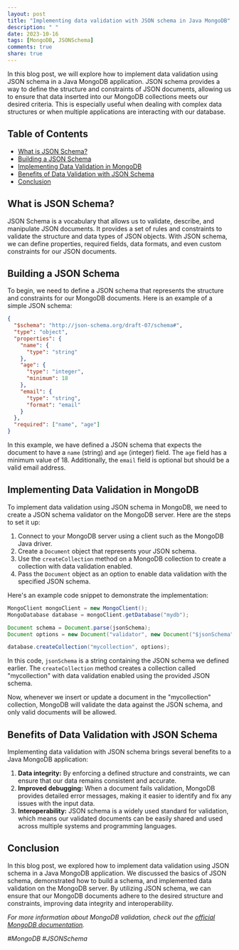 ```yaml
---
layout: post
title: "Implementing data validation with JSON schema in Java MongoDB"
description: " "
date: 2023-10-16
tags: [MongoDB, JSONSchema]
comments: true
share: true
---
```


In this blog post, we will explore how to implement data validation using JSON schema in a Java MongoDB application. JSON schema provides a way to define the structure and constraints of JSON documents, allowing us to ensure that data inserted into our MongoDB collections meets our desired criteria. This is especially useful when dealing with complex data structures or when multiple applications are interacting with our database.

## Table of Contents
- [What is JSON Schema?](#what-is-json-schema)
- [Building a JSON Schema](#building-a-json-schema)
- [Implementing Data Validation in MongoDB](#implementing-data-validation-in-mongodb)
- [Benefits of Data Validation with JSON Schema](#benefits-of-data-validation-with-json-schema)
- [Conclusion](#conclusion)

## What is JSON Schema?

JSON Schema is a vocabulary that allows us to validate, describe, and manipulate JSON documents. It provides a set of rules and constraints to validate the structure and data types of JSON objects. With JSON schema, we can define properties, required fields, data formats, and even custom constraints for our JSON documents.

## Building a JSON Schema

To begin, we need to define a JSON schema that represents the structure and constraints for our MongoDB documents. Here is an example of a simple JSON schema:

```json
{
  "$schema": "http://json-schema.org/draft-07/schema#",
  "type": "object",
  "properties": {
    "name": {
      "type": "string"
    },
    "age": {
      "type": "integer",
      "minimum": 18
    },
    "email": {
      "type": "string",
      "format": "email"
    }
  },
  "required": ["name", "age"]
}
```

In this example, we have defined a JSON schema that expects the document to have a `name` (string) and `age` (integer) field. The `age` field has a minimum value of 18. Additionally, the `email` field is optional but should be a valid email address.

## Implementing Data Validation in MongoDB

To implement data validation using JSON schema in MongoDB, we need to create a JSON schema validator on the MongoDB server. Here are the steps to set it up:

1. Connect to your MongoDB server using a client such as the MongoDB Java driver.
2. Create a `Document` object that represents your JSON schema.
3. Use the `createCollection` method on a MongoDB collection to create a collection with data validation enabled.
4. Pass the `Document` object as an option to enable data validation with the specified JSON schema.

Here's an example code snippet to demonstrate the implementation:

```java
MongoClient mongoClient = new MongoClient();
MongoDatabase database = mongoClient.getDatabase("mydb");

Document schema = Document.parse(jsonSchema);
Document options = new Document("validator", new Document("$jsonSchema", schema));

database.createCollection("mycollection", options);
```

In this code, `jsonSchema` is a string containing the JSON schema we defined earlier. The `createCollection` method creates a collection called "mycollection" with data validation enabled using the provided JSON schema.

Now, whenever we insert or update a document in the "mycollection" collection, MongoDB will validate the data against the JSON schema, and only valid documents will be allowed.

## Benefits of Data Validation with JSON Schema

Implementing data validation with JSON schema brings several benefits to a Java MongoDB application:

1. **Data integrity:** By enforcing a defined structure and constraints, we can ensure that our data remains consistent and accurate.
2. **Improved debugging:** When a document fails validation, MongoDB provides detailed error messages, making it easier to identify and fix any issues with the input data.
3. **Interoperability:** JSON schema is a widely used standard for validation, which means our validated documents can be easily shared and used across multiple systems and programming languages.

## Conclusion

In this blog post, we explored how to implement data validation using JSON schema in a Java MongoDB application. We discussed the basics of JSON schema, demonstrated how to build a schema, and implemented data validation on the MongoDB server. By utilizing JSON schema, we can ensure that our MongoDB documents adhere to the desired structure and constraints, improving data integrity and interoperability.

*For more information about MongoDB validation, check out the [official MongoDB documentation](https://docs.mongodb.com/manual/core/json-schema/).*

*#MongoDB #JSONSchema*